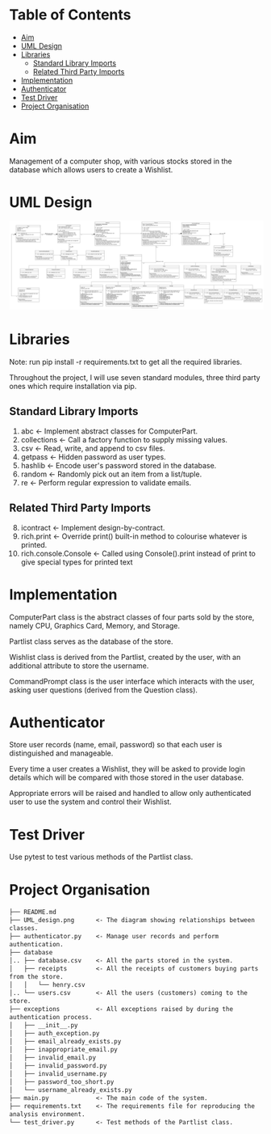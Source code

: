 <!-- START doctoc generated TOC please keep comment here to allow auto update -->
<!-- DON'T EDIT THIS SECTION, INSTEAD RE-RUN doctoc TO UPDATE -->
# Table of Contents

- [Aim](#aim)
- [UML Design](#uml-design)
- [Libraries](#libraries)
  - [Standard Library Imports](#standard-library-imports)
  - [Related Third Party Imports](#related-third-party-imports)
- [Implementation](#implementation)
- [Authenticator](#authenticator)
- [Test Driver](#test-driver)
- [Project Organisation](#project-organisation)

<!-- END doctoc generated TOC please keep comment here to allow auto update -->

# Aim

Management of a computer shop, with various stocks stored in the database which
allows users to create a Wishlist.

# UML Design

![UML Design](UML_design.png)

# Libraries

Note: run pip install -r requirements.txt to get all the required libraries.

Throughout the project, I will use seven standard modules, three third party
ones which require installation via pip.

## Standard Library Imports

1. abc                     <- Implement abstract classes for ComputerPart.
2. collections             <- Call a factory function to supply missing values.
3. csv                     <- Read, write, and append to csv files.
4. getpass                 <- Hidden password as user types.
5. hashlib                 <- Encode user's password stored in the database.
6. random                  <- Randomly pick out an item from a list/tuple.
7. re                      <- Perform regular expression to validate emails.

## Related Third Party Imports

8. icontract               <- Implement design-by-contract.
9. rich.print              <- Override print() built-in method to colourise
                              whatever is printed.
10. rich.console.Console   <- Called using Console().print instead of print to
                              give special types for printed text

# Implementation

ComputerPart class is the abstract classes of four parts sold by the store,
namely CPU, Graphics Card, Memory, and Storage.

Partlist class serves as the database of the store.

Wishlist class is derived from the Partlist, created by the user, with an
additional attribute to store the username.

CommandPrompt class is the user interface which interacts with the user, asking
user questions (derived from the Question class).

# Authenticator

Store user records (name, email, password) so that each user is distinguished
and manageable.

Every time a user creates a Wishlist, they will be asked to provide login
details which will be compared with those stored in the user database.

Appropriate errors will be raised and handled to allow only authenticated user
to use the system and control their Wishlist.

# Test Driver

Use pytest to test various methods of the Partlist class.

# Project Organisation

```
├── README.md
├── UML_design.png      <- The diagram showing relationships between classes.
├── authenticator.py    <- Manage user records and perform authentication.
├── database
│.. ├── database.csv    <- All the parts stored in the system.
│   ├── receipts        <- All the receipts of customers buying parts from the store.
│   │   └── henry.csv
│.. └── users.csv       <- All the users (customers) coming to the store.
├── exceptions          <- All exceptions raised by during the authentication process.
│   ├── __init__.py
│   ├── auth_exception.py
│   ├── email_already_exists.py
│   ├── inappropriate_email.py
│   ├── invalid_email.py
│   ├── invalid_password.py
│   ├── invalid_username.py
│   ├── password_too_short.py
│   └── username_already_exists.py
├── main.py             <- The main code of the system.
├── requirements.txt    <- The requirements file for reproducing the analysis environment.
└── test_driver.py      <- Test methods of the Partlist class.
```
